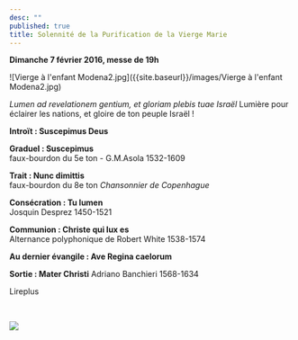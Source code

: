 ```yaml
---
desc: ""
published: true
title: Solennité de la Purification de la Vierge Marie
---
```



**Dimanche 7 février 2016, messe de 19h**

![Vierge à l'enfant Modena2.jpg]({{site.baseurl}}/images/Vierge à l'enfant Modena2.jpg)


*Lumen ad revelationem gentium, et gloriam plebis tuae Israël*
Lumière pour éclairer les nations, et gloire de ton peuple Israël !

**Introït : Suscepimus Deus**

**Graduel : Suscepimus**  
faux-bourdon du 5e ton - G.M.Asola 1532-1609

**Trait : Nunc dimittis**  
faux-bourdon du 8e ton *Chansonnier de Copenhague*

**Consécration : Tu lumen**  
Josquin Desprez 1450-1521

**Communion : Christe qui lux es**  
Alternance polyphonique de Robert White 1538-1574

**Au dernier évangile : Ave Regina caelorum**

**Sortie : Mater Christi**
Adriano Banchieri 1568-1634

Lireplus

&nbsp;

![]({{site.baseurl}}/)
